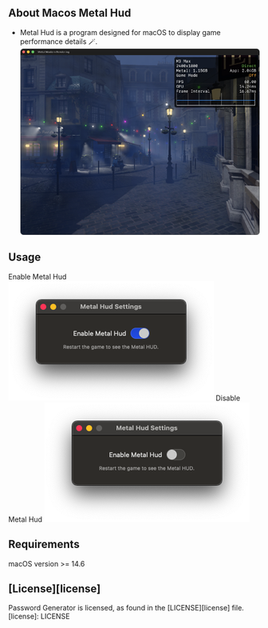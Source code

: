 ## About Macos Metal Hud

-  Metal Hud is a program designed for macOS to display game performance details 🪄.
![](/Images/MetalHudAppDark.png)


## Usage
Enable Metal Hud
![](/Images/WindowEnable.png)
Disable Metal Hud
![](/Images/WindowDisable.png)


## Requirements
macOS version >= 14.6


## [License][license]
Password Generator is licensed, as found in the [LICENSE][license] file.
[license]: LICENSE
